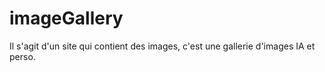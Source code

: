 # imageGallery
Il s'agit d'un site qui contient des images, c'est une gallerie d'images IA et perso.
